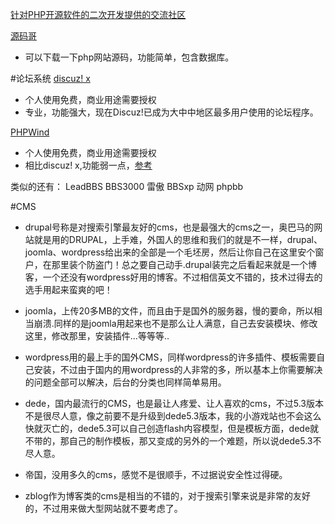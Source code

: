 
[针对PHP开源软件的二次开发提供的交流社区](http://bbs.php100.com/thread-htm-fid-25-type-82-page-1.html)

[源码哥](http://www.ymg.cc)
* 可以下载一下php网站源码，功能简单，包含数据库。

#论坛系统
[discuz! x ](http://www.comsenz.com/index.php)
* 个人使用免费，商业用途需要授权
* 专业，功能强大，现在Discuz!已成为大中中地区最多用户使用的论坛程序。
 
[PHPWind](http://www.phpwind.net/)
* 个人使用免费，商业用途需要授权
* 相比discuz! x,功能弱一点，[参考](http://zhidao.baidu.com/link?url=FD-Fkuq35LK3MltiLqCjxKVsctMRdCeZAGlpZzuffUPz_me7Jy5-i-XMSXNJZfWjEJsftsV34_xGCSdaNvrjIa)

类似的还有：
LeadBBS
BBS3000
雷傲
BBSxp
动网
phpbb


#CMS
* drupal号称是对搜索引擎最友好的cms，也是最强大的cms之一，奥巴马的网站就是用的DRUPAL，上手难，外国人的思维和我们的就是不一样，drupal、joomla、wordpress给出来的全部是一个毛坯房，然后让你自己在这里安个窗户，在那里装个防盗门！总之要自己动手.drupal装完之后看起来就是一个博客，一个还没有wordpress好用的博客。不过相信英文不错的，技术过得去的选手用起来蛮爽的吧！

* joomla，上传20多MB的文件，而且由于是国外的服务器，慢的要命，所以相当崩溃.同样的是joomla用起来也不是那么让人满意，自己去安装模块、修改这里，修改那里，安装插件...等等等..

* wordpress用的最上手的国外CMS，同样wordpress的许多插件、模板需要自己安装，不过由于国内的用wordpress的人非常的多，所以基本上你需要解决的问题全部可以解决，后台的分类也同样简单易用。

* dede，国内最流行的CMS，也是最让人疼爱、让人喜欢的cms，不过5.3版本不是很尽人意，像之前要不是升级到dede5.3版本，我的小游戏站也不会这么快就灭亡的，dede5.3可以自己创造flash内容模型，但是模板方面，dede就不带的，那自己的制作模板，那又变成的另外的一个难题，所以说dede5.3不尽人意。
* 帝国，没用多久的cms，感觉不是很顺手，不过据说安全性过得硬。
* zblog作为博客类的cms是相当的不错的，对于搜索引擎来说是非常的友好的，不过用来做大型网站就不要考虑了。






